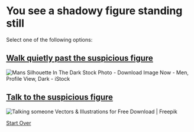 # You see a shadowy figure standing still

Select one of the following options:

## [Walk quietly past the suspicious figure](walk-past.md)

<img src="https://encrypted-tbn0.gstatic.com/images?q=tbn:ANd9GcSwAcuyhQvo682-4v1gnRk2zZaUND6QgA7IXA&amp;usqp=CAU" alt="Mans Silhouette In The Dark Stock Photo - Download Image Now - Men, Profile  View, Dark - iStock"/>

## [Talk to the suspicious figure](talking.md)

<img src="https://encrypted-tbn0.gstatic.com/images?q=tbn:ANd9GcQFnTZOT5Zxn7pkm7Nax_B8C9Auq6yrAFI-fg&amp;usqp=CAU" alt="Talking someone Vectors &amp; Illustrations for Free Download | Freepik"/>

[Start Over](../Start-here.md)
